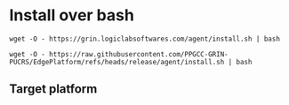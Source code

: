 # Install over bash

```
wget -O - https://grin.logiclabsoftwares.com/agent/install.sh | bash
```

```
wget -O - https://raw.githubusercontent.com/PPGCC-GRIN-PUCRS/EdgePlatform/refs/heads/release/agent/install.sh | bash
```

## Target platform

